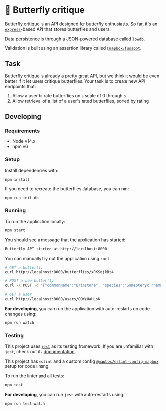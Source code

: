 # 🦋 Butterfly critique

Butterfly critique is an API designed for butterfly enthusiasts. So far, it's an [`express`](https://expressjs.com/)-based API that stores butterflies and users.

Data persistence is through a JSON-powered database called [`lowdb`](https://github.com/typicode/lowdb).

Validation is built using an assertion library called [`@mapbox/fusspot`](https://github.com/mapbox/fusspot).

## Task

Butterfly critique is already a pretty great API, but we think it would be even better if it let users critique butterflies. Your task is to create new API endpoints that:

1. Allow a user to rate butterflies on a scale of 0 through 5
1. Allow retrieval of a list of a user's rated butterflies, sorted by rating


## Developing

### Requirements

* Node v14.x
* npm v6

### Setup

Install dependencies with:

```sh
npm install
```

If you need to recreate the butterflies database, you can run:

```sh
npm run init-db
```

### Running

To run the application locally:

```sh
npm start
```

You should see a message that the application has started:

```sh
Butterfly API started at http://localhost:8000
```

You can manually try out the application using `curl`:

```sh
# GET a butterfly
curl http://localhost:8000/butterflies/xRKSdjkBt4

# POST a new butterfly
curl -X POST -d '{"commonName":"Brimstone", "species":"Gonepteryx rhamni", "article":"https://en.wikipedia.org/wiki/Gonepteryx_rhamni"}' -H 'content-type: application/json' http://localhost:8000/butterflies

# GET a user
curl http://localhost:8000/users/OOWzUaHLsK
```

**For developing**, you can run the application with auto-restarts on code changes using:

```sh
npm run watch
```

### Testing

This project uses [`jest`](https://jestjs.io/) as its testing framework.
If you are unfamiliar with `jest`, check out its [documentation](https://jestjs.io/docs/en/getting-started).

This project has `eslint` and a custom config [`@mapbox/eslint-config-mapbox`](https://www.npmjs.com/package/@mapbox/eslint-config-mapbox) setup for code linting.

To run the linter and all tests:

```sh
npm test
```

**For developing**, you can run `jest` with auto-restarts using:

```sh
npm run test-watch
```
